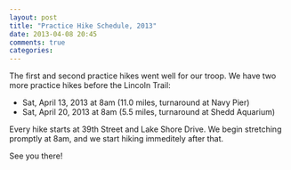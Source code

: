 ```yaml
---
layout: post
title: "Practice Hike Schedule, 2013"
date: 2013-04-08 20:45
comments: true
categories: 
---
```

The first and second practice hikes went well for our troop. We have two more practice hikes before the Lincoln Trail:

* Sat, April 13, 2013 at 8am (11.0 miles, turnaround at Navy Pier)
* Sat, April 20, 2013 at 8am (5.5 miles, turnaround at Shedd Aquarium)

Every hike starts at 39th Street and Lake Shore Drive. We begin stretching promptly at 8am, and we start hiking immeditely after that.

See you there!

